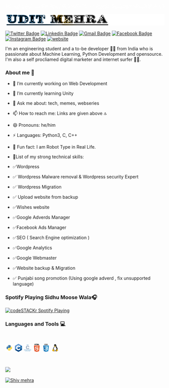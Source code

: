 ![Hello](Hello.gif)

![Name](udit-mehra.png)

[![Twitter Badge](https://img.shields.io/badge/-@shiv_mehra_13-1ca0f1?style=social&logo=twitter&logoColor=blue&link=https://twitter.com/shiv_mehra_13)](https://twitter.com/shiv_mehra_13) [![Linkedin Badge](https://img.shields.io/badge/-Udit_mehra_631-blue?style=social&logo=Linkedin&logoColor=blue&link=https://www.linkedin.com/in/uditmehra631)](https://www.linkedin.com/in/uditmehra631)
[![Gmail Badge](https://img.shields.io/badge/-uditmehra631@gmail.com-c14438?style=social&logo=Gmail&logoColor=red&link=uditmehra631@gmail.com)](mailto:uditmehra631@gmail.com) [![Facebook Badge](https://img.shields.io/badge/-Udit_mehra_631-4267b2?style=social&&logo=Facebook&logoColor=blue&link=https://www.facebook.com/imanishbarnwal)](https://www.facebook.com/udit.mehra.631) [![Instagram Badge](https://img.shields.io/badge/-@udit.mehra.631-833ab4?style=social&logo=Instagram&logoColor=A14DAF&link=https://www.instagram.com/udit.mehra.631)](https://www.instagram.com/udit.mehra.631) [![website](https://img.shields.io/badge/Website-uditmehra631.blogspot.com-2648ff?style=flat-square&logo=google-chrome)](https://uditmehra631.blogspot.com)

I'm an engineering student and a to-be developer 👨‍💻 from India who is passionate about Machine Learning, Python Development and opensource. I'm also a self procliamed digital marketer and internet surfer 🏄‍♂️. 

### About me :eyes:

- 🔭 I’m currently working on Web Development
- 🌱 I’m currently learning Unity
- 💬 Ask me about: tech, memes, webseries
- 📫 How to reach me: Links are given above 🔝
- 😄 Pronouns: he/him
-  ⚡ Languages: Python3, C, C++
- 🤪 Fun fact: I am Robot Type in Real Life.


- 🔭List of my strong technical skills:

- ✅Wordpress
- ✅ Wordpress Malware removal & Wordpress security Expert
- ✅ Wordpress Migration
- ✅ Upload website from backup
- ✅Wishes website
- ✅Google Adverds Manager
- ✅Facebook Ads Manager
- ✅SEO ( Search Engine optimization )
- ✅Google Analytics
- ✅Google Webmaster
- ✅Website backup & Migration
- ✅ Punjabi song promotion (Using google adverd , fix unsupported language)
### Spotify Playing Sidhu Moose Wala🎧

[<img src="https://now-playing-codestackr.vercel.app/api/spotify-playing" alt="codeSTACKr Spotify Playing" width="350" />](https://open.spotify.com/artist/4PULA4EFzYTrxYvOVlwpiQ)


### Languages and Tools :computer:
<br/><p align="left"><code><img height="25" src="https://raw.githubusercontent.com/github/explore/80688e429a7d4ef2fca1e82350fe8e3517d3494d/topics/python/python.png"></code>
<code><img height="25" src="https://raw.githubusercontent.com/github/explore/5c058a388828bb5fde0bcafd4bc867b5bb3f26f3/topics/cpp/cpp.png"></code>
<code><img height="25" src="https://raw.githubusercontent.com/github/explore/80688e429a7d4ef2fca1e82350fe8e3517d3494d/topics/c/c.png"></code>
<code><img height="25" src="https://raw.githubusercontent.com/github/explore/80688e429a7d4ef2fca1e82350fe8e3517d3494d/topics/html/html.png"></code>
<code><img height="25" src="https://raw.githubusercontent.com/github/explore/80688e429a7d4ef2fca1e82350fe8e3517d3494d/topics/css/css.png"></code>
<code><img height="25" src="https://raw.githubusercontent.com/github/explore/80688e429a7d4ef2fca1e82350fe8e3517d3494d/topics/linux/linux.png"></code></p>
<br/>

<img src="https://github-readme-stats.vercel.app/api?username=uditmehra631&&show_icons=true&title_color=ffffff&icon_color=bb2acf&text_color=daf7dc&bg_color=151515">

<!--
**imanishbarnwal/imanishbarnwal** is a ✨ _special_ ✨ repository because its `README.md` (this file) appears on your GitHub profile.

Here are some ideas to get you started:

- 🔭 I’m currently working on ...
- 🌱 I’m currently learning ...
- 👯 I’m looking to collaborate on ...
- 🤔 I’m looking for help with ...
- 💬 Ask me about ...
- 📫 How to reach me: ...
- 😄 Pronouns: ...
- ⚡ Fun fact: ...
-->
[![Shiv mehra](https://img.youtube.com/vi/WCTOzt66rR0/0.jpg)](https://www.youtube.com/watch?v=WCTOzt66rR0)

